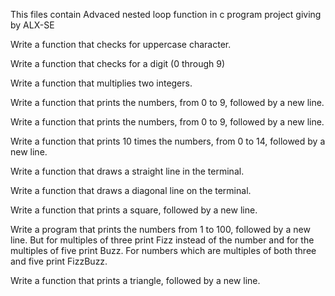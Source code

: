 This files contain Advaced nested loop function in  c program  project giving by ALX-SE 

Write a function that checks for uppercase character.

Write a function that checks for a digit (0 through 9)

Write a function that multiplies two integers.

Write a function that prints the numbers, from 0 to 9, followed by a new line.

Write a function that prints the numbers, from 0 to 9, followed by a new line.

Write a function that prints 10 times the numbers, from 0 to 14, followed by a new line.

Write a function that draws a straight line in the terminal.

Write a function that draws a diagonal line on the terminal.

Write a function that prints a square, followed by a new line.

Write a program that prints the numbers from 1 to 100, followed by a new line. But for multiples of three print Fizz instead of the number and for the multiples of five print Buzz. For numbers which are multiples of both three and five print FizzBuzz.

Write a function that prints a triangle, followed by a new line.


